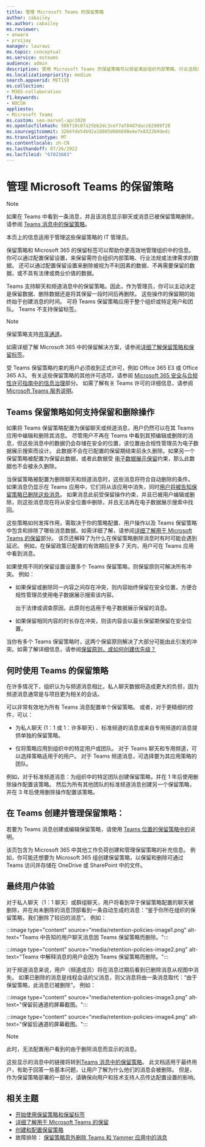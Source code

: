 ```yaml
---
title: 管理 Microsoft Teams 的保留策略
author: cabailey
ms.author: cabailey
ms.reviewer:
- anwara
- prvijay
manager: laurawi
ms.topic: conceptual
ms.service: msteams
audience: admin
description: 使用 Microsoft Teams 的保留策略可以保留满足组织内部策略、行业法规或法律要求所需的消息，并删除被视为不利因素或没有法律及商业价值的消息。
ms.localizationpriority: medium
search.appverid: MET150
ms.collection:
- M365-collaboration
f1.keywords:
- NOCSH
appliesto:
- Microsoft Teams
ms.custom: seo-marvel-apr2020
ms.openlocfilehash: 508f10c07a25bb2dc3cef7af84d7dacc62989f28
ms.sourcegitcommit: 3266fde54b92a18865d666b98e4e7e8322b9dedc
ms.translationtype: MT
ms.contentlocale: zh-CN
ms.lasthandoff: 07/26/2022
ms.locfileid: "67023683"
---
```

# <a name="manage-retention-policies-for-microsoft-teams"></a>管理 Microsoft Teams 的保留策略

> [!NOTE]
> 如果在 Teams 中看到一条消息，并且该消息显示聊天或消息已被保留策略删除，请参阅 [Teams 消息中的保留策略](https://support.microsoft.com/office/teams-messages-about-retention-policies-c151fa2f-1558-4cf9-8e51-854e925b483b)。
> 
> 本页上的信息适用于管理这些保留策略的 IT 管理员。

保留策略和 Microsoft 365 的保留标签可以帮助你更高效地管理组织中的信息。 你可以通过配置保留设置，来保留需符合组织内部策略、行业法规或法律需求的数据。 还可以通过配置保留设置来删除被视为不利因素的数据、不再需要保留的数据，或不具有法律或商业价值的数据。

Teams 支持聊天和频道消息中的保留策略。因此，作为管理员，你可以主动决定是保留数据、删除数据还是将其保留一段时间后再删除。 这些操作的保留期的始终始于创建消息的时间。 可将 Teams 保留策略应用于整个组织或特定用户和团队。 Teams 不支持保留标签。

> [!NOTE]
> 保留策略支持[共享通道](shared-channels.md)。

如需详细了解 Microsoft 365 中的保留解决方案，请参阅[详细了解保留策略和保留标签](/microsoft-365/compliance/retention)。

受 Teams 保留策略约束的用户必须收到正式许可，例如 Office 365 E3 或 Office 365 A3。 有关这些保留策略的其他许可选项，请参阅 [Microsoft 365 安全与合规性许可指南中的](/office365/servicedescriptions/microsoft-365-service-descriptions/microsoft-365-tenantlevel-services-licensing-guidance/microsoft-365-security-compliance-licensing-guidance#information-governance)[信息治理](/office365/servicedescriptions/microsoft-365-service-descriptions/microsoft-365-tenantlevel-services-licensing-guidance/microsoft-365-security-compliance-licensing-guidance#information-governance)部分。 如需了解有关 Teams 许可的详细信息，请参阅 [Microsoft Teams 服务说明](/office365/servicedescriptions/teams-service-description)。

## <a name="how-teams-retention-policies-support-retain-and-delete-actions"></a>Teams 保留策略如何支持保留和删除操作

如果将 Teams 保留策略配置为保留聊天或频道消息，用户仍然可以在其 Teams 应用中编辑和删除其消息。 尽管用户不再在 Teams 中看到其预编辑或删除的消息，但这些消息中的数据仍会存储在安全的位置，该位置由合规性管理员为电子数据展示搜索而设计。 此数据不会在已配置的保留期结束前永久删除。如果另一个保留策略被配置为保留此数据，或者此数据受 [电子数据展示保留](/microsoft-365/compliance/retention#when-to-use-retention-policies-and-retention-labels-or-ediscovery-holds)约束，那么此数据也不会被永久删除。

当保留策略被配置为删除聊天和频道消息时，这些消息将符合自动删除的条件。 如果消息仍显示在 Teams 应用中，它们将从该应用中消失，同时[用户将被告知保留策略已删除这些消息](#end-user-experience)。 如果消息此前受保留操作约束，并且已被用户编辑或删除，则这些消息现在将从安全位置中删除，并且无法再在电子数据展示搜索中找回。

这些策略如何发挥作用，需取决于你的策略配置、用户操作以及 Teams 保留策略中包含和排除了哪些消息数据。如需详细了解，请参阅[详细了解用于 Microsoft Teams 的保留](/microsoft-365/compliance/retention-policies-teams)部分。 该页还解释了为什么在保留策略删除消息时有时可能会遇到延迟。 例如，在保留政策已配置的有效期后至多 7 天内，用户可在 Teams 应用中看到消息。

如果使用不同的保留设置设置多个 Teams 保留策略，则保留原则可解决所有冲突。 例如：

- 如果保留或删除同一内容之间存在冲突，则内容始终保留在安全位置，方便合规性管理员使用电子数据展示搜索该内容。
    
    出于法律或调查原因，此原则也适用于电子数据展示保留的消息。

- 如果保留相同内容的时长存在冲突，则该内容会以最长保留期保留在安全位置。

当你有多个 Teams 保留策略时，这两个保留原则解决了大部分可能由此引发的冲突。如需了解详细信息，请参阅[保留原则，或如何创建优先级？](/microsoft-365/compliance/retention#the-principles-of-retention-or-what-takes-precedence)

## <a name="when-to-use-retention-policies-for-teams"></a>何时使用 Teams 的保留策略

在许多情况下，组织认为与频道消息相比，私人聊天数据将造成更大的负担，因为频道消息通常是与项目更为相关的会话。

可以非常有效地为所有 Teams 消息配置单个保留策略。 或者，对于更精细的控件，可以：

- 为私人聊天 (1：1 或 1：许多聊天) 、标准频道的消息或来自专用频道的消息提供单独的保留策略。

- 仅将策略应用到组织中的特定用户或团队。 对于 Teams 聊天和专用频道，可以选择策略适用于的用户。 对于 Teams 频道消息，可选择要为其应用策略的团队。

例如，对于标准频道消息：为组织中的特定团队创建保留策略，并在 1 年后使用删除操作配置该策略。 然后为所有其他团队的标准频道消息创建另一个保留策略，并在 3 年后使用删除操作配置该策略。

## <a name="create-and-manage-retention-policies-for-teams"></a>在 Teams 创建并管理保留策略：

若要为 Teams 消息创建或编辑保留策略，请使用 [Teams 位置的保留策略中的](/microsoft-365/compliance/create-retention-policies#retention-policy-for-teams-locations)说明。

该页包含为 Microsoft 365 中其他工作负荷创建和管理保留策略的补充信息。 例如，你可能还想要为 Microsoft 365 组创建保留策略，以保留和删除可通过 Teams 访问并存储在 OneDrive 或 SharePoint 中的文件。  

## <a name="end-user-experience"></a>最终用户体验

对于私人聊天（1：1 聊天）或群组聊天，用户将看到早于保留策略配置的聊天被删除，并在尚未删除的消息顶部看到一条自动生成的消息：“鉴于你所在组织的保留策略，我们删除了较旧的消息”。 例如：

:::image type="content" source="media/retention-policies-image1.png" alt-text="Teams 中告知的用户聊天消息因 Teams 保留策略而删除。":::


:::image type="content" source="media/retention-policies-image2.png" alt-text="Teams 中解释消息的用户会因为 Teams 保留策略而删除。":::

对于频道消息来说，用户（频道成员）将在消息过期后看到已删除消息从视图中消失。 如果已删除的消息是线程会话的父消息，则父消息将由一条消息取代：“由于保留策略，此消息已被删除”。 例如：

:::image type="content" source="media/retention-policies-image3.png" alt-text="保留前通道的屏幕截图。":::

:::image type="content" source="media/retention-policies-image4.png" alt-text="保留后通道的屏幕截图。":::

> [!NOTE]
> 此时，无法配置用户看到的由于删除消息而显示的消息。

这些显示的消息中的链接将转到[Teams 消息中的保留策略](https://support.microsoft.com/en-us/office/teams-messages-about-retention-policies-c151fa2f-1558-4cf9-8e51-854e925b483b)。 此文档适用于最终用户，有助于回答一些基本问题，让用户了解为什么他们的消息会被删除。 但是，作为保留策略部署的一部分，请确保向用户和技术支持人员传达配置设置的影响。

## <a name="related-topics"></a>相关主题

- [开始使用保留策略和保留标签](/microsoft-365/compliance/get-started-with-retention)
- [详细了解用于 Microsoft Teams 的保留](/microsoft-365/compliance/retention-policies-teams)
- [创建和配置保留策略](/microsoft-365/compliance/create-retention-policies)
- 故障排除： [保留策略意外删除 Teams 和 Yammer 应用中的消息](/microsoftteams/troubleshoot/teams-im-presence/messages-unexpectedly-deleted-retention-policy)
